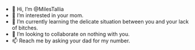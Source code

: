 - 👋 Hi, I’m @MilesTallia
- 👀 I’m interested in your mom.
- 🌱 I’m currently learning the delicate situation between you and your lack of bitches.
- 💞️ I’m looking to collaborate on nothing with you.
- 📫 Reach me by asking your dad for my number.

<!---
MilesTallia/MilesTallia is a ✨ special ✨ repository because its `README.md` (this file) appears on your GitHub profile.
You can click the Preview link to take a look at your changes.
--->
